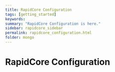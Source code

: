 ```yaml
---
title: RapidCore Configuration
tags: [getting_started]
keywords:
summary: "RapidCore Configuration is here."
sidebar: rapidcore_sidebar
permalink: rapidcore_configuration.html
folder: mongo
---
```

RapidCore Configuration
=======
